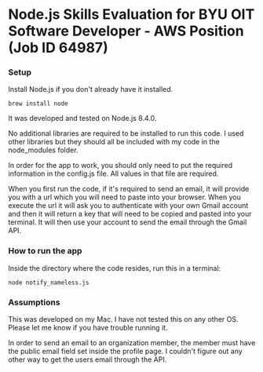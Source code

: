 # Node.js Skills Evaluation for BYU OIT Software Developer - AWS Position (Job ID 64987)

### Setup
Install Node.js if you don't already have it installed. 

`brew install node`

It was developed and tested on Node.js 8.4.0.

No additional libraries are required to be installed to run this code. I used other libraries but they should all be included with my code in the node_modules folder.

In order for the app to work, you should only need to put the required information in the config.js file. All values in that file are required.

When you first run the code, if it's required to send an email, it will provide you with a url which you will need to paste into your browser. When you execute the url it will ask you to authenticate with your own Gmail account and then it will return a key that will need to be copied and pasted into your terminal. It will then use your account to send the email through the Gmail API.

### How to run the app
Inside the directory where the code resides, run this in a terminal:

`node notify_nameless.js`

### Assumptions
This was developed on my Mac. I have not tested this on any other OS. Please let me know if you have trouble running it.

In order to send an email to an organization member, the member must have the public email field set inside the profile page. I couldn't figure out any other way to get the users email through the API.
